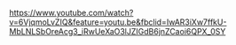https://www.youtube.com/watch?v=6VjqmoLvZIQ&feature=youtu.be&fbclid=IwAR3iXw7ffkU-MbLNLSbOreAcg3_iRwUeXaO3lJZIGdB6jnZCaoi6QPX_0SY
